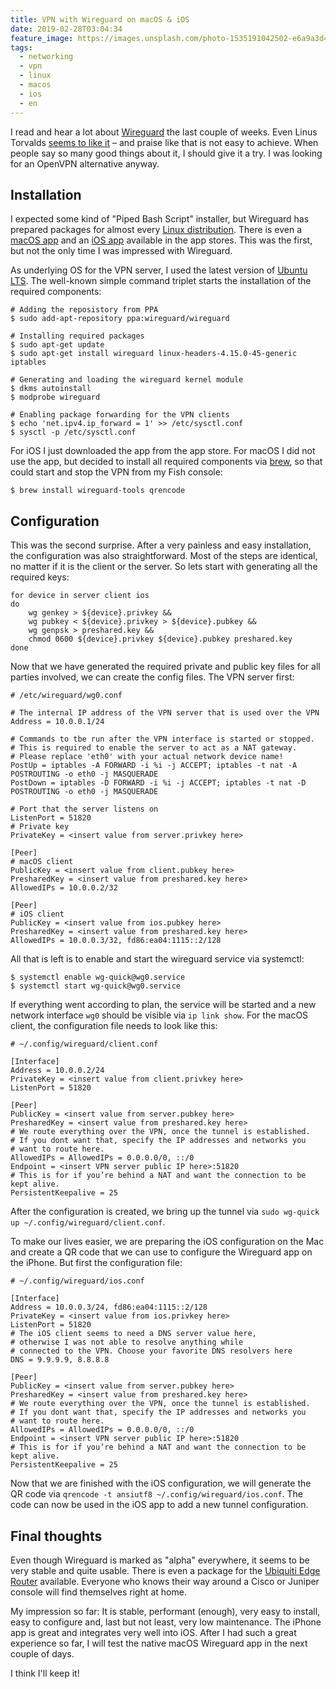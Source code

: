 ```yaml
---
title: VPN with Wireguard on macOS & iOS
date: 2019-02-28T03:04:34
feature_image: https://images.unsplash.com/photo-1535191042502-e6a9a3d407e7?ixlib=rb-1.2.1&q=80&fm=jpg&crop=entropy&cs=tinysrgb&w=1080&fit=max&ixid=eyJhcHBfaWQiOjExNzczfQ
tags:
  - networking
  - vpn
  - linux
  - macos
  - ios
  - en
---
```


I read and hear a lot about [Wireguard](https://www.wireguard.com) the last couple of weeks. Even Linus Torvalds [seems to like it](http://lkml.iu.edu/hypermail/linux/kernel/1808.0/02472.html) – and praise like that is not easy to achieve. When people say so many good things about it, I should give it a try. I was looking for an OpenVPN alternative anyway.

## Installation

I expected some kind of "Piped Bash Script" installer, but Wireguard has prepared packages for almost every [Linux distribution](https://www.wireguard.com/install/). There is even a [macOS app](https://itunes.apple.com/us/app/wireguard/id1451685025?ls=1&mt=12) and an [iOS app](https://itunes.apple.com/us/app/wireguard/id1441195209?ls=1&mt=8) available in the app stores. This was the first, but not the only time I was impressed with Wireguard.

As underlying OS for the VPN server, I used the latest version of [Ubuntu LTS](https://www.ubuntu.com/download/server). The well-known simple command triplet starts the installation of the required components:

```
# Adding the reposistory from PPA
$ sudo add-apt-repository ppa:wireguard/wireguard

# Installing required packages
$ sudo apt-get update
$ sudo apt-get install wireguard linux-headers-4.15.0-45-generic iptables

# Generating and loading the wireguard kernel module
$ dkms autoinstall
$ modprobe wireguard

# Enabling package forwarding for the VPN clients
$ echo 'net.ipv4.ip_forward = 1' >> /etc/sysctl.conf
$ sysctl -p /etc/sysctl.conf
```

For iOS I just downloaded the app from the app store. For macOS I did not use the app, but decided to install all required components via [brew](https://brew.sh), so that could start and stop the VPN from my Fish console:

```
$ brew install wireguard-tools qrencode
```

## Configuration

This was the second surprise. After a very painless and easy installation, the configuration was also straightforward. Most of the steps are identical, no matter if it is the client or the server. So lets start with generating all the required keys:

```
for device in server client ios
do
    wg genkey > ${device}.privkey &&
    wg pubkey < ${device}.privkey > ${device}.pubkey &&
    wg genpsk > preshared.key && 
    chmod 0600 ${device}.privkey ${device}.pubkey preshared.key
done
```

Now that we have generated the required private and public key files for all parties involved, we can create the config files. The VPN server first:

```
# /etc/wireguard/wg0.conf

# The internal IP address of the VPN server that is used over the VPN
Address = 10.0.0.1/24

# Commands to tbe run after the VPN interface is started or stopped.
# This is required to enable the server to act as a NAT gateway.
# Please replace 'eth0' with your actual network device name!
PostUp = iptables -A FORWARD -i %i -j ACCEPT; iptables -t nat -A POSTROUTING -o eth0 -j MASQUERADE
PostDown = iptables -D FORWARD -i %i -j ACCEPT; iptables -t nat -D POSTROUTING -o eth0 -j MASQUERADE

# Port that the server listens on
ListenPort = 51820
# Private key
PrivateKey = <insert value from server.privkey here>

[Peer]
# macOS client
PublicKey = <insert value from client.pubkey here>
PresharedKey = <insert value from preshared.key here>
AllowedIPs = 10.0.0.2/32

[Peer]
# iOS client
PublicKey = <insert value from ios.pubkey here>
PresharedKey = <insert value from preshared.key here>
AllowedIPs = 10.0.0.3/32, fd86:ea04:1115::2/128
```

All that is left is to enable and start the wireguard service via systemctl:

```
$ systemctl enable wg-quick@wg0.service
$ systemctl start wg-quick@wg0.service
```

If everything went according to plan, the service will be started and a new network interface `wg0` should be visible via `ip link show`. For the macOS client, the configuration file needs to look like this:

```
# ~/.config/wireguard/client.conf

[Interface]
Address = 10.0.0.2/24
PrivateKey = <insert value from client.privkey here>
ListenPort = 51820

[Peer]
PublicKey = <insert value from server.pubkey here>
PresharedKey = <insert value from preshared.key here>
# We route everything over the VPN, once the tunnel is established.
# If you dont want that, specify the IP addresses and networks you
# want to route here.
AllowedIPs = AllowedIPs = 0.0.0.0/0, ::/0
Endpoint = <insert VPN server public IP here>:51820
# This is for if you’re behind a NAT and want the connection to be kept alive.
PersistentKeepalive = 25
```

After the configuration is created, we bring up the tunnel via `sudo wg-quick up ~/.config/wireguard/client.conf`.

To make our lives easier, we are preparing the iOS configuration on the Mac and create a QR code that we can use to configure the Wireguard app on the iPhone. But first the configuration file:

```
# ~/.config/wireguard/ios.conf

[Interface]
Address = 10.0.0.3/24, fd86:ea04:1115::2/128
PrivateKey = <insert value from ios.privkey here>
ListenPort = 51820
# The iOS client seems to need a DNS server value here,
# otherwise I was not able to resolve anything while
# connected to the VPN. Choose your favorite DNS resolvers here
DNS = 9.9.9.9, 8.8.8.8

[Peer]
PublicKey = <insert value from server.pubkey here>
PresharedKey = <insert value from preshared.key here>
# We route everything over the VPN, once the tunnel is established.
# If you dont want that, specify the IP addresses and networks you
# want to route here.
AllowedIPs = AllowedIPs = 0.0.0.0/0, ::/0
Endpoint = <insert VPN server public IP here>:51820
# This is for if you’re behind a NAT and want the connection to be kept alive.
PersistentKeepalive = 25
```

Now that we are finished with the iOS configuration, we will generate the QR code via `qrencode -t ansiutf8 ~/.config/wireguard/ios.conf`. The code can now be used in the iOS app to add a new tunnel configuration.

## Final thoughts

Even though Wireguard is marked as "alpha" everywhere, it seems to be very stable and quite usable. There is even a package for the [Ubiquiti Edge Router](https://community.ubnt.com/t5/EdgeRouter/Release-WireGuard-for-EdgeRouter/td-p/1904764) available. Everyone who knows their way around a Cisco or Juniper console will find themselves right at home.

My impression so far: It is stable, performant (enough), very easy to install, easy to configure and, last but not least, very low maintenance. The iPhone app is great and integrates very well into iOS. After I had such a great experience so far, I will test the native macOS Wireguard app in the next couple of days.

I think I'll keep it!
